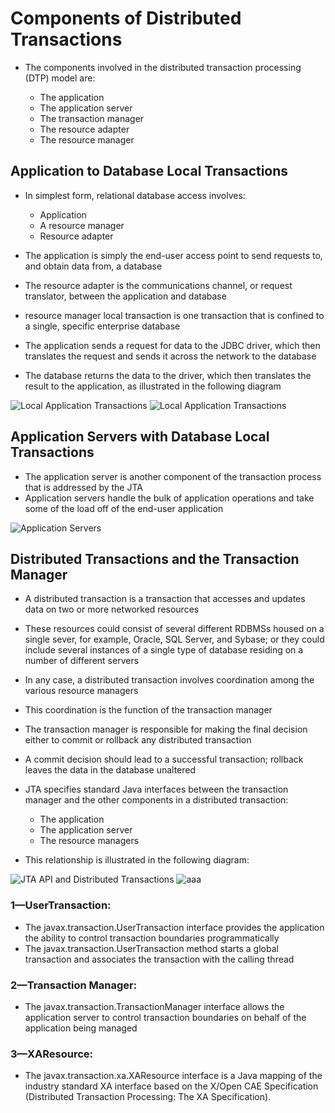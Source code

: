 # 	Components of Distributed Transactions

-	The components involved in the distributed transaction processing (DTP) model are:

	-	The application
	-	The application server
	-	The transaction manager
	-	The resource adapter
	-	The resource manager
	
	
##	Application to Database Local Transactions

-	In simplest form, relational database access involves:
	-	Application
	-	A resource manager
	-	Resource adapter
	
-	The application is simply the end-user access point to send requests to, and obtain data from, a database	
-	The resource adapter is the communications channel, or request translator, between the application and database
-	resource manager local transaction is one transaction that is confined to a single, specific enterprise database
-	The application sends a request for data to the JDBC driver, which then translates the request and sends it across the network to the database
- 	The database returns the data to the driver, which then translates the result to the application, as illustrated in the following diagram

![Local Application Transactions](https://d117h1jjiq768j.cloudfront.net/images/default-source/default-album/tutorialimages-album/odbc-album/jta1.gif?sfvrsn=0) 
![Local Application Transactions	](https://www.developer.com/imagesvr_ce/5308/API2.jpg)


##	Application Servers with Database Local Transactions


-	The application server is another component of the transaction process that is addressed by the JTA
-	Application servers handle the bulk of application operations and take some of the load off of the end-user application

![Application Servers](https://d117h1jjiq768j.cloudfront.net/images/default-source/default-album/tutorialimages-album/odbc-album/jta2.gif?sfvrsn=0)


##	Distributed Transactions and the Transaction Manager

-	A distributed transaction is a transaction that accesses and updates data on two or more networked resources
- 	These resources could consist of several different RDBMSs housed on a single sever, for example, Oracle, SQL Server, and Sybase; or they could include several instances of a single type of database residing on a number of different servers
-	In any case, a distributed transaction involves coordination among the various resource managers
-	This coordination is the function of the transaction manager

-	The transaction manager is responsible for making the final decision either to commit or rollback any distributed transaction
-	 A commit decision should lead to a successful transaction; rollback leaves the data in the database unaltered


-	JTA specifies standard Java interfaces between the transaction manager and the other components in a distributed transaction: 
	-	The application
	-	The application server
	-	The resource managers
	
-	This relationship is illustrated in the following diagram:

![JTA API and Distributed Transactions](https://d117h1jjiq768j.cloudfront.net/images/default-source/default-album/tutorialimages-album/odbc-album/jta3.gif?sfvrsn=0)
![aaa](https://www.developer.com/imagesvr_ce/1063/API3.jpg)

###	1—UserTransaction:

-	The javax.transaction.UserTransaction interface provides the application the ability to control transaction boundaries programmatically
-	The javax.transaction.UserTransaction method starts a global transaction and associates the transaction with the calling thread

###	2—Transaction Manager:	

-	The javax.transaction.TransactionManager interface allows the application server to control transaction boundaries on behalf of the application being managed

###	3—XAResource:	

-	The javax.transaction.xa.XAResource interface is a Java mapping of the industry standard XA interface based on the X/Open CAE Specification (Distributed Transaction Processing: The XA Specification).

























